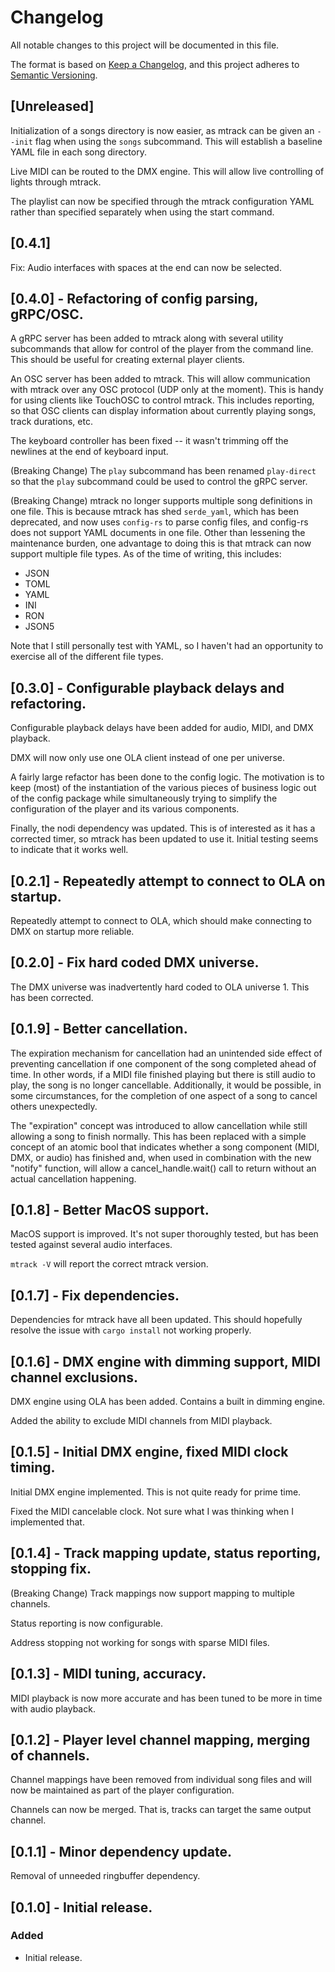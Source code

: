 # Changelog

All notable changes to this project will be documented in this file.

The format is based on [Keep a Changelog](https://keepachangelog.com/en/1.1.0/),
and this project adheres to [Semantic Versioning](https://semver.org/spec/v2.0.0.html).

## [Unreleased]

Initialization of a songs directory is now easier, as mtrack can be given an `--init` flag
when using the `songs` subcommand. This will establish a baseline YAML file in each song
directory.

Live MIDI can be routed to the DMX engine. This will allow live controlling of lights through
mtrack.

The playlist can now be specified through the mtrack configuration YAML rather than specified
separately when using the start command.

## [0.4.1]

Fix: Audio interfaces with spaces at the end can now be selected.

## [0.4.0] - Refactoring of config parsing, gRPC/OSC.

A gRPC server has been added to mtrack along with several utility subcommands that allow
for control of the player from the command line. This should be useful for creating
external player clients.

An OSC server has been added to mtrack. This will allow communication with mtrack over any
OSC protocol (UDP only at the moment). This is handy for using clients like TouchOSC to
control mtrack. This includes reporting, so that OSC clients can display information about
currently playing songs, track durations, etc.

The keyboard controller has been fixed -- it wasn't trimming off the newlines at the end
of keyboard input.

(Breaking Change) The `play` subcommand has been renamed `play-direct` so that the `play`
subcommand could be used to control the gRPC server.

(Breaking Change) mtrack no longer supports multiple song definitions in one file. This
is because mtrack has shed `serde_yaml`, which has been deprecated, and now uses `config-rs`
to parse config files, and config-rs does not support YAML documents in one file.
Other than lessening the maintenance burden, one advantage to doing this is that mtrack
can now support multiple file types. As of the time of writing, this includes:

- JSON
- TOML
- YAML
- INI
- RON
- JSON5

Note that I still personally test with YAML, so I haven't had an opportunity to exercise
all of the different file types.

## [0.3.0] - Configurable playback delays and refactoring.

Configurable playback delays have been added for audio, MIDI, and DMX playback.

DMX will now only use one OLA client instead of one per universe.

A fairly large refactor has been done to the config logic. The motivation is to
keep (most) of the instantiation of the various pieces of business logic out of
the config package while simultaneously trying to simplify the configuration of
the player and its various components.

Finally, the nodi dependency was updated. This is of interested as it has a corrected
timer, so mtrack has been updated to use it. Initial testing seems to indicate
that it works well.

## [0.2.1] - Repeatedly attempt to connect to OLA on startup.

Repeatedly attempt to connect to OLA, which should make connecting to DMX on startup
more reliable.

## [0.2.0] - Fix hard coded DMX universe.

The DMX universe was inadvertently hard coded to OLA universe 1. This
has been corrected.

## [0.1.9] - Better cancellation.

The expiration mechanism for cancellation had an unintended side effect
of preventing cancellation if one component of the song completed ahead
of time. In other words, if a MIDI file finished playing but there is
still audio to play, the song is no longer cancellable. Additionally, it
would be possible, in some circumstances, for the completion of one
aspect of a song to cancel others unexpectedly.

The "expiration" concept was introduced to allow cancellation while
still allowing a song to finish normally. This has been replaced with a
simple concept of an atomic bool that indicates whether a song component
(MIDI, DMX, or audio) has finished and, when used in combination with
the new "notify" function, will allow a cancel\_handle.wait() call to
return without an actual cancellation happening.

## [0.1.8] - Better MacOS support.

MacOS support is improved. It's not super thoroughly tested, but has been tested
against several audio interfaces.

`mtrack -V` will report the correct mtrack version.

## [0.1.7] - Fix dependencies.

Dependencies for mtrack have all been updated. This should hopefully resolve the issue
with `cargo install` not working properly.

## [0.1.6] - DMX engine with dimming support, MIDI channel exclusions.

DMX engine using OLA has been added. Contains a built in dimming engine.

Added the ability to exclude MIDI channels from MIDI playback.

## [0.1.5] - Initial DMX engine, fixed MIDI clock timing.

Initial DMX engine implemented. This is not quite ready for prime time.

Fixed the MIDI cancelable clock. Not sure what I was thinking when I implemented that.

## [0.1.4] - Track mapping update, status reporting, stopping fix.

(Breaking Change) Track mappings now support mapping to multiple channels.

Status reporting is now configurable.

Address stopping not working for songs with sparse MIDI files.

## [0.1.3] - MIDI tuning, accuracy.

MIDI playback is now more accurate and has been tuned to be more in time with audio
playback.

## [0.1.2] - Player level channel mapping, merging of channels.

Channel mappings have been removed from individual song files and will now be
maintained as part of the player configuration.

Channels can now be merged. That is, tracks can target the same output channel.

## [0.1.1] - Minor dependency update.

Removal of unneeded ringbuffer dependency.

## [0.1.0] - Initial release.

### Added

- Initial release.
